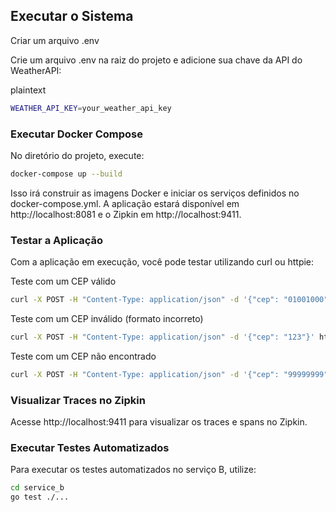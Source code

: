 ## Executar o Sistema

Criar um arquivo .env

Crie um arquivo .env na raiz do projeto e adicione sua chave da API do WeatherAPI:

plaintext
```sh
WEATHER_API_KEY=your_weather_api_key
```

### Executar Docker Compose

No diretório do projeto, execute:

```sh
docker-compose up --build
````

Isso irá construir as imagens Docker e iniciar os serviços definidos no docker-compose.yml. A aplicação estará disponível em http://localhost:8081 e o Zipkin em http://localhost:9411.

### Testar a Aplicação
Com a aplicação em execução, você pode testar utilizando curl ou httpie:

Teste com um CEP válido
```sh
curl -X POST -H "Content-Type: application/json" -d '{"cep": "01001000"}' http://localhost:8081/cep
```

Teste com um CEP inválido (formato incorreto)
```sh
curl -X POST -H "Content-Type: application/json" -d '{"cep": "123"}' http://localhost:8081/cep
````

Teste com um CEP não encontrado
```sh
curl -X POST -H "Content-Type: application/json" -d '{"cep": "99999999"}' http://localhost:8081/cep
````

### Visualizar Traces no Zipkin
Acesse http://localhost:9411 para visualizar os traces e spans no Zipkin.

### Executar Testes Automatizados
Para executar os testes automatizados no serviço B, utilize:

```sh
cd service_b
go test ./...
```
